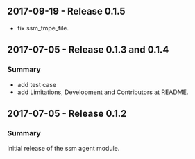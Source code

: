 ## 2017-09-19 - Release 0.1.5

- fix ssm_tmpe_file.

## 2017-07-05 - Release 0.1.3 and 0.1.4
### Summary

- add test case 
- add Limitations, Development and Contributors at README.

## 2017-07-05 - Release 0.1.2
### Summary

Initial release of the ssm agent module.
